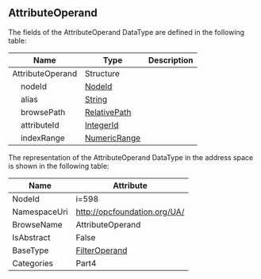 <!-- datatype -->
## AttributeOperand
  
<!-- end of description -->
The fields of the AttributeOperand DataType are defined in the following table:  

|Name|Type|Description|
|---|---|---|
|AttributeOperand|Structure||
|&nbsp;&nbsp;&nbsp;&nbsp;nodeId|[NodeId](../../../Part3/DataTypes/NodeId/readme.md)||
|&nbsp;&nbsp;&nbsp;&nbsp;alias|[String](../../../Part3/DataTypes/String/readme.md)||
|&nbsp;&nbsp;&nbsp;&nbsp;browsePath|[RelativePath](../../../Part4/DataTypes/RelativePath/readme.md)||
|&nbsp;&nbsp;&nbsp;&nbsp;attributeId|[IntegerId](../../../Part4/DataTypes/IntegerId/readme.md)||
|&nbsp;&nbsp;&nbsp;&nbsp;indexRange|[NumericRange](../../../Part4/DataTypes/NumericRange/readme.md)||

The representation of the AttributeOperand DataType in the address space is shown in the following table:  

|Name|Attribute|
|---|---|
|NodeId|i=598|
|NamespaceUri|http://opcfoundation.org/UA/|
|BrowseName|AttributeOperand|
|IsAbstract|False|
|BaseType|[FilterOperand](../../../Part4/DataTypes/FilterOperand/readme.md)|
|Categories|Part4|


